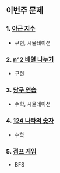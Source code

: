 ## 이번주 문제

### 1. [야근 지수](https://school.programmers.co.kr/learn/courses/30/lessons/12927)

- 구현, 시뮬레이션

### 2. [n^2 배열 나누기](https://school.programmers.co.kr/learn/courses/30/lessons/87390)

- 구현

### 3. [당구 연습](https://school.programmers.co.kr/learn/courses/30/lessons/169198)

- 수학, 시뮬레이션

### 4. [124 나라의 숫자](https://school.programmers.co.kr/learn/courses/30/lessons/12899)

- 수학

### 5. [점프 게임](https://www.acmicpc.net/problem/15558)

- BFS
